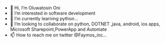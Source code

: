- 👋 Hi, I’m Oluwatosin Oni
- 👀 I’m interested in software development
- 🌱 I’m currently learning python...
- 💞️ I’m looking to collaborate on python, DOTNET ,java, android, ios apps, Microsoft Sharepoint,PowerApp and Automate
- 📫 How to reach me on twitter @Faymos_inc...

<!---
Faymos/Faymos is a ✨ special ✨ repository because its `README.md` (this file) appears on your GitHub profile.
You can click the Preview link to take a look at your changes.
--->
